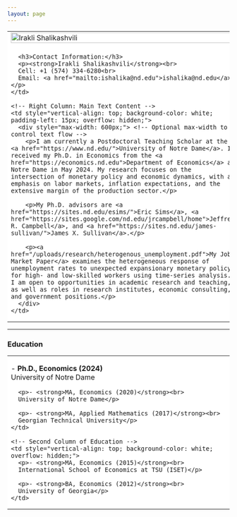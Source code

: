 ```yaml
---
layout: page
---
```


<table style="width: 100%; border-collapse: collapse;">
  <tr>
    <!-- Left Column: Image and Contact Information -->
    <td style="width: 35%; vertical-align: top; padding-right: 20px; background-color: white; overflow: hidden;">
      <img src="/uploads/20240926 JLH Irakli Shalikashvili-002.jpg" alt="Irakli Shalikashvili" style="width: 100%; margin-bottom: 10px;">

      <h3>Contact Information:</h3>
      <p><strong>Irakli Shalikashvili</strong><br>
      Cell: +1 (574) 334-6280<br>
      Email: <a href="mailto:ishalika@nd.edu">ishalika@nd.edu</a></p>
    </td>

    <!-- Right Column: Main Text Content -->
    <td style="vertical-align: top; background-color: white; padding-left: 15px; overflow: hidden;">
      <div style="max-width: 600px;"> <!-- Optional max-width to control text flow -->
        <p>I am currently a Postdoctoral Teaching Scholar at the <a href="https://www.nd.edu/">University of Notre Dame</a>. I received my Ph.D. in Economics from the <a href="https://economics.nd.edu">Department of Economics</a> at Notre Dame in May 2024. My research focuses on the intersection of monetary policy and economic dynamics, with an emphasis on labor markets, inflation expectations, and the extensive margin of the production sector.</p>

        <p>My Ph.D. advisors are <a href="https://sites.nd.edu/esims/">Eric Sims</a>, <a href="https://sites.google.com/nd.edu/jrcampbell/home">Jeffrey R. Campbell</a>, and <a href="https://sites.nd.edu/james-sullivan/">James X. Sullivan</a>.</p>

        <p><a href="/uploads/research/heterogenous_unemployment.pdf">My Job Market Paper</a> examines the heterogeneous response of unemployment rates to unexpected expansionary monetary policy for high- and low-skilled workers using time-series analysis. I am open to opportunities in academic research and teaching, as well as roles in research institutes, economic consulting, and government positions.</p>
      </div>
    </td>
  </tr>
</table>

<hr>

<h3>Education</h3>
<table style="width: 100%; border-collapse: collapse;">
  <tr>
    <!-- First Column of Education -->
    <td style="vertical-align: top; padding-right: 20px; background-color: white; overflow: hidden;">
      <p>- <strong>Ph.D., Economics (2024)</strong><br>
      University of Notre Dame</p>

      <p>- <strong>MA, Economics (2020)</strong><br>
      University of Notre Dame</p>

      <p>- <strong>MA, Applied Mathematics (2017)</strong><br>
      Georgian Technical University</p>
    </td>

    <!-- Second Column of Education -->
    <td style="vertical-align: top; background-color: white; overflow: hidden;">
      <p>- <strong>MA, Economics (2015)</strong><br>
      International School of Economics at TSU (ISET)</p>

      <p>- <strong>BA, Economics (2012)</strong><br>
      University of Georgia</p>
    </td>
  </tr>
</table>
